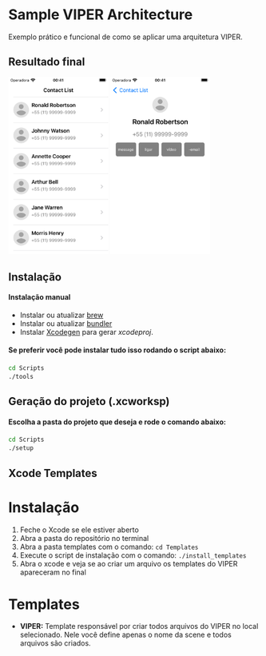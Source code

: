 # Sample VIPER Architecture

Exemplo prático e funcional de como se aplicar uma arquitetura VIPER.

## Resultado final

<p float="left">
<img src="screenshots/screenshot-1.png" alt="drawing" width="200"/>
<img src="screenshots/screenshot-2.png" alt="drawing" width="200"/>
</p>

## Instalação

#### Instalação manual

- Instalar ou atualizar [brew](https://brew.sh) 
- Instalar ou atualizar [bundler](https://bundler.io)
- Instalar [Xcodegen](https://github.com/yonaskolb/XcodeGen) para gerar *xcodeproj*.

#### Se preferir você pode instalar tudo isso rodando o script abaixo:

```sh
cd Scripts
./tools
```
## Geração do projeto **(.xcworksp)**

#### Escolha a pasta do projeto que deseja e rode o comando abaixo:

```sh
cd Scripts
./setup
```

## Xcode Templates

Instalação
=====================

1. Feche o Xcode se ele estiver aberto
2. Abra a pasta do repositório no terminal
3. Abra a pasta templates com o comando: `cd Templates`
4. Execute o script de instalação com o comando: `./install_templates`
5. Abra o xcode e veja se ao criar um arquivo os templates do VIPER apareceram no final


Templates
=====================

- **VIPER:** Template responsável por criar todos arquivos do VIPER no local selecionado. Nele você define apenas o nome da scene e todos arquivos são criados.